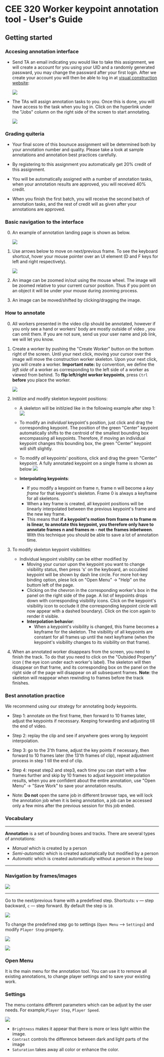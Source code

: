 # CEE 320 Worker keypoint annotation tool - User's Guide

## Getting started

### Accesing annotation interface

- Send TA an email indicating you would like to take this assignment, we will create a account for you using your UID and a randomly generated passward, you may change the passward after your first login. After we create your account you will then be able to log in at [visual construction website](visualconstruction.cee.illinois.edu):

   ![](static/documentation/images/image001.jpg)

- The TAs will assign annotation tasks to you. Once this is done, you will have access to the task when you log in. Click on the hyperlink under the "Jobs" column on the right side of the screen to start annotating. 

   ![](static/documentation/visualConstructionImages/annotatorlandingpage.png)

### Grading quiteria

- Your final score of this bounuce assignment will be determined both by your annotation number and quality. Please take a look at sample annotations and annotation best practices carefully.

- By registering to this assignment you automatically get 20% credit of this assignment.
- You will be automatically assigned with a number of annotation tasks, when your annotation results are approved, you will received 40% credit.
- When you finish the first batch, you will receive the second batch of annotation tasks, and the rest of credit will as given after your annotations are approved. 

### Basic navigation to the interface
0. An example of annotation landing page is shown as below.

    ![](static/documentation/visualConstructionImages/annotatintasklanding.png)

1. Use arrows below to move on next/previous frame. To see the keyboard shortcut, hover your mouse pointer over an UI element (D and F keys for left and right respectively).

    ![](static/documentation/images/image008.jpg)

2. An image can be zoomed in/out using the mouse wheel. The image will be zoomed relative to your current cursor position. Thus if you point on an object it will be under your mouse during zooming process.

3. An image can be moved/shifted by clicking/dragging the image.

### How to annotate
0. All workers presented in the video clip should be annotated, however if you only see a hand or workers' body are mostly outside of video , you can omit them. If you are not sure, send us your user name and job link, we will let you know.

1. Create a worker by pushing the "Create Worker" button on the bottom right of the screen. Until your next click, moving your cursor over the image will move the construction worker skeleton. Upon your next click, you will create a worker. **Important note:** by convention, we define the *left side* of a worker as corresponding to the left side of a worker as viewed from behind. To **flip left/right worker keypoints**, press ``Ctrl`` **before** you place the worker.

    ![](static/documentation/visualConstructionImages/createworker.png)
       
2. Initilize and  modify skeleton keypoint positions:
   - A skeleton will be initilzied like in the following example after step 1:
    ![](static/documentation/visualConstructionImages/initializeSkeleton.png)

   - To modify an *individual* keypoint's position, just click and drag the corresponding keypoint. 
     The position of the green "Center" keypoint automatically shifts to the centroid of the smallest bounding box encompassing all keypoints. Therefore, if moving an individual keypoint changes this bounding box, the green "Center" keypoint will shift slightly.
   - To modify *all* keypoints' positions, click and drag the green "Center" keypoint. A fully annotated keypoint on a single frame is shown as below
   ![](static/documentation/visualConstructionImages/annotatedSkeleton.png)

   - **Interpolating keypoints**:
      - If you modify a keypoint on frame n, frame n will become a *key frame* for that keypoint's skeleton. Frame 0 is always a keyframe for all skeletons.
      - When a key frame is created, all keypoint positions will be linearly interpolated between the previous keypoint's frame and the new key frame.
      - This means that **if a keypoint's motion from frame n to frame m is linear, to annotate this keypoint, you therefore only have to annotate frames n and frames m - not the frames inbetween**. With this technique you should be able to save a lot of annotation time.
     
4. To modify skeleton keypoint visibilities:
   - Individual keypoint visibility can be either modified by
      - Moving your cursor upon the keypoint you want to change visibility status, then press 's' on the keyboard, an occulded keypoint will be shown by dash line circle. For more hot-key binding option, plese lick on "Open Menu" -> "Help" on the buttom left of the page.
      - Clicking on the chevron in the corresponding worker's box in the panel on the right side of the page. A list of keypoints drops down with corresponding visibility icons. Click on the keypoint's visibility icon to occlude it (the corresponding keypoint circle will now appear with a dashed boundary). Click on the icon again to render it visible.
      - **Interpolation behavior**:
         - When a keypoint's visibility is changed, this frame becomes a keyframe for the skeleton. The visibility of all keypoints are constant for all frames up until the next keyframe (when the keypoint's visibility changes to its visibility on that frame).
         

5. When an annotated worker disappears from the screen, you need to finish the track. To do that you need to click on the "Outsided Property" icon ( the eye icon under each worker's label). The skeleton will then disappear on that frame, and its corresponding box on the panel on the right side of the page will disappear on all subsequent frames. **Note**: the skeleton will reappear when rewinding to frames before the track finishes.
    
### Best annotation practice
   We recommend using our strategy for annotating body keypoints.
   - Step 1: annotate on the first frame, then forward to 10 frames later, adjust the keypoints if necessary. Keeping forwarding and adjusting till the end of video.
   - Step 2: replay the clip and see if anywhere goes wrong by keypoint interpolation.
   - Step 3: go to the 3'th frame, adjust the key points if necessary, then forward to 10 frames later (the 13'th frames of clip), repeat adjustment process in step 1 till the end of clip.
   - Step 4: repeat step2 and step3, each time you can start with a few frames further and skip by 10 frames to adjust keypoint interpolation results, when you are confident about the entire annotation, use "Open Menu" -> "Save Work" to save your annotation results.

   - Note: **Do not** open the same job in different browser taps, we will lock the annotation job when it is being annotation, a job can be accessed only a few mins after the previous session for this job ended. 

### Vocabulary

---
**Annotation** is a set of bounding boxes and tracks. There are several types of annotations:
- *Manual* which is created by a person
- *Semi-automatic* which is created automatically but modified by a person
- *Automatic* which is created automatically without a person in the loop
---
### Navigation by frames/images

![](static/documentation/images/image035.jpg)

---
Go to the next/previous frame with a predefined step. Shortcuts: ``v`` — step backward, ``c`` — step forward. By default the step is ``10``.

![](static/documentation/images/image037.jpg)

To change the predefined step go to settings (``Open Menu`` —> ``Settings``) and modify ``Player Step`` property.

![](static/documentation/images/image038.jpg)

![](static/documentation/images/image039.jpg)

### Open Menu
It is the main menu for the annotation tool. You can use it to remove all existing annotations, to change player settings and to save your existing work.

### Settings

The menu contains different parameters which can be adjust by the user needs. For example,``Player Step``, ``Player Speed``.

![](static/documentation/images/image052.jpg)

 - ``Brightness`` makes it appear that there is more or less light within the image.
 - ``Contrast`` controls the difference between dark and light parts of the image
 - ``Saturation`` takes away all color or enhance the color.
